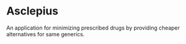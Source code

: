 # Asclepius
An application for minimizing prescribed drugs by providing cheaper alternatives for same generics.
